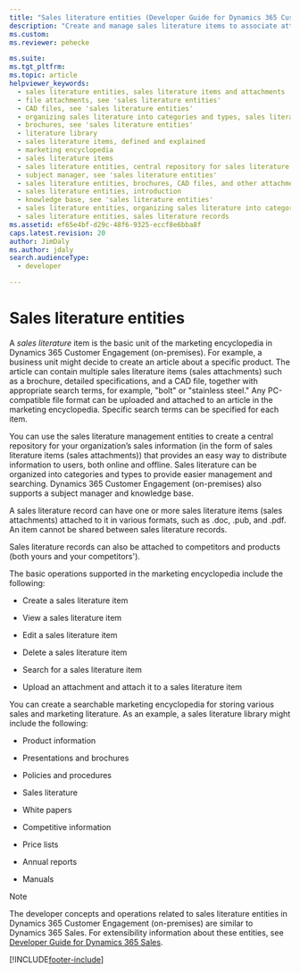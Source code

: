```yaml
---
title: "Sales literature entities (Developer Guide for Dynamics 365 Customer Engagement) | MicrosoftDocs"
description: "Create and manage sales literature items to associate attachments and articles to enrich an organization’s sales information."
ms.custom: 
ms.reviewer: pehecke

ms.suite: 
ms.tgt_pltfrm: 
ms.topic: article
helpviewer_keywords: 
  - sales literature entities, sales literature items and attachments
  - file attachments, see 'sales literature entities'
  - CAD files, see 'sales literature entities'
  - organizing sales literature into categories and types, sales literature entities
  - brochures, see 'sales literature entities'
  - literature library
  - sales literature items, defined and explained
  - marketing encyclopedia
  - sales literature items
  - sales literature entities, central repository for sales literature
  - subject manager, see 'sales literature entities'
  - sales literature entities, brochures, CAD files, and other attachments to sales literature
  - sales literature entities, introduction
  - knowledge base, see 'sales literature entities'
  - sales literature entities, organizing sales literature into categories and types
  - sales literature entities, sales literature records
ms.assetid: ef65e4bf-d29c-48f6-9325-eccf8e6bba8f
caps.latest.revision: 20
author: JimDaly
ms.author: jdaly
search.audienceType: 
  - developer

---
```

# Sales literature entities

A *sales literature* item is the basic unit of the marketing encyclopedia in Dynamics 365 Customer Engagement (on-premises). For example, a business unit might decide to create an article about a specific product. The article can contain multiple sales literature items (sales attachments) such as a brochure, detailed specifications, and a CAD file, together with appropriate search terms, for example, "bolt" or "stainless steel." Any PC-compatible file format can be uploaded and attached to an article in the marketing encyclopedia. Specific search terms can be specified for each item.  
  
You can use the sales literature management entities to create a central repository for your organization’s sales information (in the form of  sales literature items (sales attachments)) that provides an easy way to distribute information to users, both online and offline. Sales literature can be organized into categories and types to provide easier management and searching. Dynamics 365 Customer Engagement (on-premises) also supports a subject manager and knowledge base.  
  
A sales literature record can have one or more sales literature items (sales attachments) attached to it in various formats, such as .doc, .pub, and .pdf. An item cannot be shared between sales literature records.  
  
Sales literature records can also be attached to competitors and products (both yours and your competitors').  
  
The basic operations supported in the marketing encyclopedia include the following:  
  
- Create a sales literature item  
  
- View a sales literature item  
  
- Edit a sales literature item  
  
- Delete a sales literature item  
  
- Search for a sales literature item  
  
- Upload an attachment and attach it to a sales literature item  
  
You can create a searchable marketing encyclopedia for storing various sales and marketing literature. As an example, a sales literature library might include the following:  
  
- Product information  
  
- Presentations and brochures  
  
- Policies and procedures  
  
- Sales literature  
  
- White papers  
  
- Competitive information  
  
- Price lists  
  
- Annual reports  
  
- Manuals  
 
>[!NOTE]
>The developer concepts and operations related to sales literature entities in Dynamics 365 Customer Engagement (on-premises) are similar to Dynamics 365 Sales. For extensibility information about these entities, see [Developer Guide for Dynamics 365 Sales](/dynamics365/sales/developer/developer-guide).

[!INCLUDE[footer-include](../../../includes/footer-banner.md)]
